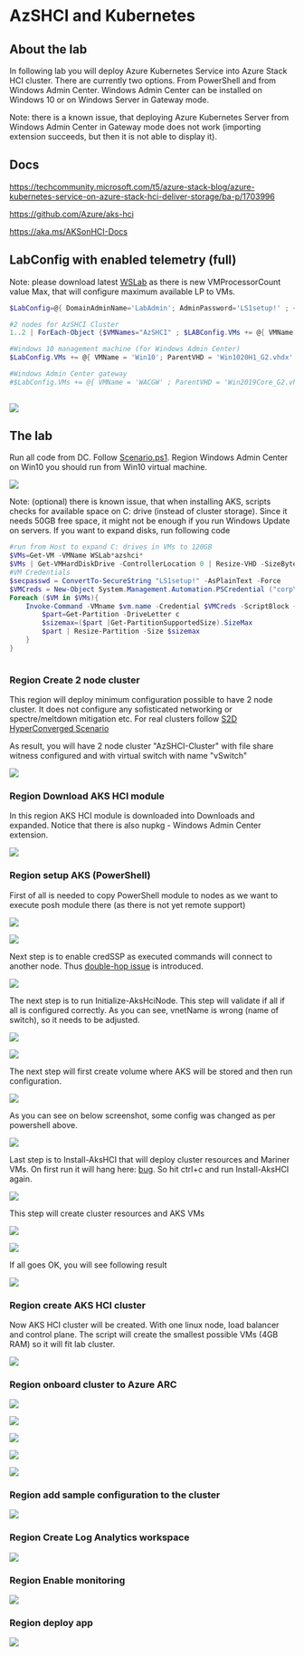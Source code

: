 # AzSHCI and Kubernetes

## About the lab

In following lab you will deploy Azure Kubernetes Service into Azure Stack HCI cluster. There are currently two options. From PowerShell and from Windows Admin Center. Windows Admin Center can be installed on Windows 10 or on Windows Server in Gateway mode.

Note: there is a known issue, that deploying Azure Kubernetes Server from Windows Admin Center in Gateway mode does not work (importing extension succeeds, but then it is not able to display it).

## Docs

https://techcommunity.microsoft.com/t5/azure-stack-blog/azure-kubernetes-service-on-azure-stack-hci-deliver-storage/ba-p/1703996

https://github.com/Azure/aks-hci

https://aka.ms/AKSonHCI-Docs

## LabConfig with enabled telemetry (full)

Note: please download latest [WSLab](https://aka.ms/wslab/download) as there is new VMProcessorCount value Max, that will configure maximum available LP to VMs.

```PowerShell
$LabConfig=@{ DomainAdminName='LabAdmin'; AdminPassword='LS1setup!' ; <#Prefix = 'WSLab-'#> ; DCEdition='4'; Internet=$true ; TelemetryLevel='Full' ; TelemetryNickname='' ; AdditionalNetworksConfig=@(); VMs=@()}

#2 nodes for AzSHCI Cluster
1..2 | ForEach-Object {$VMNames="AzSHCI" ; $LABConfig.VMs += @{ VMName = "$VMNames$_" ; Configuration = 'S2D' ; ParentVHD = 'AzSHCI20H2_G2.vhdx' ; HDDNumber = 4 ; HDDSize= 4TB ; MemoryStartupBytes= 16GB; VMProcessorCount="Max" ; NestedVirt=$true}}

#Windows 10 management machine (for Windows Admin Center)
$LabConfig.VMs += @{ VMName = 'Win10'; ParentVHD = 'Win1020H1_G2.vhdx' ; AddToolsVHD = $True ; MGMTNICs=1 }

#Windows Admin Center gateway
#$LabConfig.VMs += @{ VMName = 'WACGW' ; ParentVHD = 'Win2019Core_G2.vhdx' ; MGMTNICs=1 }
 
```

![](/Scenarios/AzSHCI%20and%20Kubernetes/Screenshots/hvmanager01.png)

## The lab

Run all code from DC. Follow [Scenario.ps1](/Scenarios/AzSHCI%20and%20Kubernetes/Scenario.ps1). Region Windows Admin Center on Win10 you should run from Win10 virtual machine.

![](/Scenarios/AzSHCI%20and%20Kubernetes/Screenshots/PowerShell_ISE01.png)

Note: (optional) there is known issue, that when installing AKS, scripts checks for available space on C: drive (instead of cluster storage). Since it needs 50GB free space, it might not be enough if you run Windows Update on servers. If you want to expand disks, run following code

```PowerSHell
#run from Host to expand C: drives in VMs to 120GB
$VMs=Get-VM -VMName WSLab*azshci*
$VMs | Get-VMHardDiskDrive -ControllerLocation 0 | Resize-VHD -SizeBytes 120GB
#VM Credentials
$secpasswd = ConvertTo-SecureString "LS1setup!" -AsPlainText -Force
$VMCreds = New-Object System.Management.Automation.PSCredential ("corp\LabAdmin", $secpasswd)
Foreach ($VM in $VMs){
    Invoke-Command -VMname $vm.name -Credential $VMCreds -ScriptBlock {
        $part=Get-Partition -DriveLetter c
        $sizemax=($part |Get-PartitionSupportedSize).SizeMax
        $part | Resize-Partition -Size $sizemax
    }
}
 
```

### Region Create 2 node cluster

This region will deploy minimum configuration possible to have 2 node cluster. It does not configure any sofisticated networking or spectre/meltdown mitigation etc. For real clusters follow [S2D HyperConverged Scenario](https://github.com/microsoft/WSLab/tree/master/Scenarios/S2D%20Hyperconverged)

As result, you will have 2 node cluster "AzSHCI-Cluster" with file share witness configured and with virtual switch with name "vSwitch"

![](/Scenarios/AzSHCI%20and%20Kubernetes/Screenshots/Cluadmin01.png)

### Region Download AKS HCI module

In this region AKS HCI module is downloaded into Downloads and expanded. Notice that there is also nupkg - Windows Admin Center extension.

![](/Scenarios/AzSHCI%20and%20Kubernetes/Screenshots/Explorer01.png)

### Region setup AKS (PowerShell)

First of all is needed to copy PowerShell module to nodes as we want to execute posh module there (as there is not yet remote support)

![](/Scenarios/AzSHCI%20and%20Kubernetes/Screenshots/PowerShell01.png)

![](/Scenarios/AzSHCI%20and%20Kubernetes/Screenshots/Explorer02.png)

Next step is to enable credSSP as executed commands will connect to another node. Thus [double-hop issue](https://blogs.technet.microsoft.com/ashleymcglone/2016/08/30/powershell-remoting-kerberos-double-hop-solved-securely/) is introduced.

![](/Scenarios/AzSHCI%20and%20Kubernetes/Screenshots/PowerShell02.png)

The next step is to run Initialize-AksHciNode. This step will validate if all if all is configured correctly. As you can see, vnetName is wrong (name of switch), so it needs to be adjusted.

![](/Scenarios/AzSHCI%20and%20Kubernetes/Screenshots/PowerShell03.png)

![](/Scenarios/AzSHCI%20and%20Kubernetes/Screenshots/PowerShell04.png)

The next step will first create volume where AKS will be stored and then run configuration.

![](/Scenarios/AzSHCI%20and%20Kubernetes/Screenshots/PowerShell05.png)

As you can see on below screenshot, some config was changed as per powershell above.

![](/Scenarios/AzSHCI%20and%20Kubernetes/Screenshots/PowerShell06.png)

Last step is to Install-AksHCI that will deploy cluster resources and Mariner VMs. On first run it will hang here: [bug](https://github.com/Azure/aks-hci/issues/28). So hit ctrl+c and run Install-AksHCI again.

![](/Scenarios/AzSHCI%20and%20Kubernetes/Screenshots/PowerShell07.png)

This step will create cluster resources and AKS VMs

![](/Scenarios/AzSHCI%20and%20Kubernetes/Screenshots/PowerShell08.png)

![](/Scenarios/AzSHCI%20and%20Kubernetes/Screenshots/DC01.png)

If all goes OK, you will see following result

![](/Scenarios/AzSHCI%20and%20Kubernetes/Screenshots/PowerShell09.png)

### Region create AKS HCI cluster

Now AKS HCI cluster will be created. With one linux node, load balancer and control plane. The script will create the smallest possible VMs (4GB RAM) so it will fit lab cluster.

![](/Scenarios/AzSHCI%20and%20Kubernetes/Screenshots/Desktop01.png)

### Region onboard cluster to Azure ARC

![](/Scenarios/AzSHCI%20and%20Kubernetes/Screenshots/PowerShell10.png)

![](/Scenarios/AzSHCI%20and%20Kubernetes/Screenshots/Edge01.png)

![](/Scenarios/AzSHCI%20and%20Kubernetes/Screenshots/Edge02.png)

![](/Scenarios/AzSHCI%20and%20Kubernetes/Screenshots/Edge03.png)

![](/Scenarios/AzSHCI%20and%20Kubernetes/Screenshots/Edge04.png)

### Region add sample configuration to the cluster

![](/Scenarios/AzSHCI%20and%20Kubernetes/Screenshots/Edge05.png)

### Region Create Log Analytics workspace

![](/Scenarios/AzSHCI%20and%20Kubernetes/Screenshots/Edge06.png)

### Region Enable monitoring

![](/Scenarios/AzSHCI%20and%20Kubernetes/Screenshots/Edge07.png)

### Region deploy app

![](/Scenarios/AzSHCI%20and%20Kubernetes/Screenshots/DC02.png)